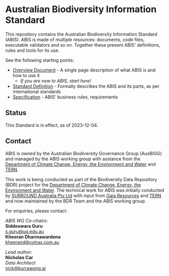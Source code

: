 # Australian Biodiversity Information Standard

This repository contains the Australian Biodiversity Information Standard (ABIS). ABIS is made of multiple resources: documents, code files, executable validators and so on. Together these present ABIS' definitions, rules and tools for its use.

See the following starting points:

* [Overview Document](https://ausbigg.github.io/abis/overview.html) - A single page description of what ABIS is and how to use it
    * _If you are new to ABIS, start here!_
* [Standard Definition](https://ausbigg.github.io/abis/standard.html) - Formally describes the ABIS and its parts, as per international standards
* [Specification](https://ausbigg.github.io/abis/specification.html) - ABIS' business rules, requirements

## Status

This Standard is in effect, as of 2023-12-04. 

## Contact

ABIS is owned by the Australian Biodiversity Governance Group (AusBIGG) and managed by the ABIS working group with asstance from the [Department of Climate Change, Energy, the Environment and Water](https://www.dcceew.gov.au/) and [TERN](https://www.tern.org.au).

This work is being conducted as part of the Biodiversity Data Repository (BDR) project for the [Department of Climate Change, Energy, the Environment and Water](https://www.dcceew.gov.au/). The technical work for ABIS was initially conducted by [SURROUND Australia Pty Ltd](https://surroundaustralia.com) with input from [Gaia Resources](https://www.gaiaresources.com.au) and [TERN](https://www.tern.org.au) and now maintained by the BDR Team and the ABIS working group. 

For enquiries, please contact:  

_ABIS WG Co-chairs_:  
**Siddeswara Guru**  
<s.guru@uq.edu.au>  
**Kheeran Dharmawardena**  
<kheerand@cytrax.com.au>  

_Lead author_:  
**Nicholas Car**  
_Data Architect_  
<nick@kurrawong.ai>  
